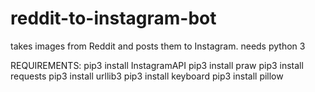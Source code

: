 # reddit-to-instagram-bot
takes images from Reddit and posts them to Instagram. needs python 3


REQUIREMENTS: 
pip3 install InstagramAPI
pip3 install praw
pip3 install requests
pip3 install urllib3
pip3 install keyboard
pip3 install pillow
